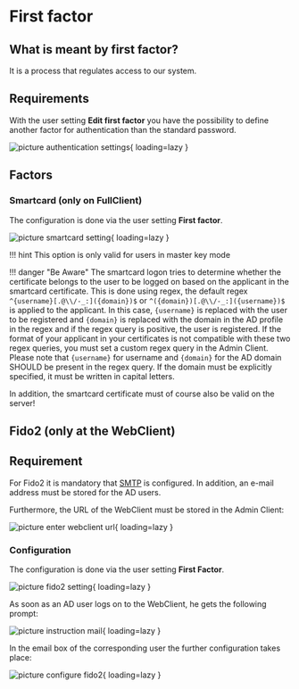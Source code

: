 # First factor

## What is meant by first factor?

It is a process that regulates access to our system.

## Requirements

With the user setting **Edit first factor** you have the possibility to define another factor for authentication than the standard password.

![picture authentication settings](/assets/en/client_modules/organizational_structures/first_factor/first_factor_1.png){ loading=lazy }

## Factors

### Smartcard (only on FullClient)

The configuration is done via the user setting **First factor**.

![picture smartcard setting](/assets/en/client_modules/organizational_structures/first_factor/first_factor_2.png){ loading=lazy }

!!! hint
    This option is only valid for users in master key mode

!!! danger "Be Aware"
    The smartcard logon tries to determine whether the certificate belongs to the user to be logged on based on the applicant in the smartcard certificate. This is done using regex, the default regex `^{username}[.@\\/-_:]({domain})$` or `^({domain})[.@\\/-_:]({username})$` is applied to the applicant. In this case, `{username}` is replaced with the user to be registered and `{domain}` is replaced with the domain in the AD profile in the regex and if the regex query is positive, the user is registered. If the format of your applicant in your certificates is not compatible with these two regex queries, you must set a custom regex query in the Admin Client. Please note that `{username}` for username and `{domain}` for the AD domain SHOULD be present in the regex query. If the domain must be explicitly specified, it must be written in capital letters.

In addition, the smartcard certificate must of course also be valid on the server!

## Fido2 (only at the WebClient)

## Requirement

For Fido2 it is mandatory that [SMTP]({{url.placeholder}}) is configured. In addition, an e-mail address must be stored for the AD users.

Furthermore, the URL of the WebClient must be stored in the Admin Client:

![picture enter webclient url](/assets/en/client_modules/organizational_structures/first_factor/first_factor_3.png){ loading=lazy }

### Configuration

The configuration is done via the user setting **First Factor**.

![picture fido2 setting](/assets/en/client_modules/organizational_structures/first_factor/first_factor_4.png){ loading=lazy }

As soon as an AD user logs on to the WebClient, he gets the following prompt:

![picture instruction mail](/assets/en/client_modules/organizational_structures/first_factor/first_factor_5.png){ loading=lazy }

In the email box of the corresponding user the further configuration takes place:

![picture configure fido2](/assets/en/client_modules/organizational_structures/first_factor/first_factor_6.png){ loading=lazy }
